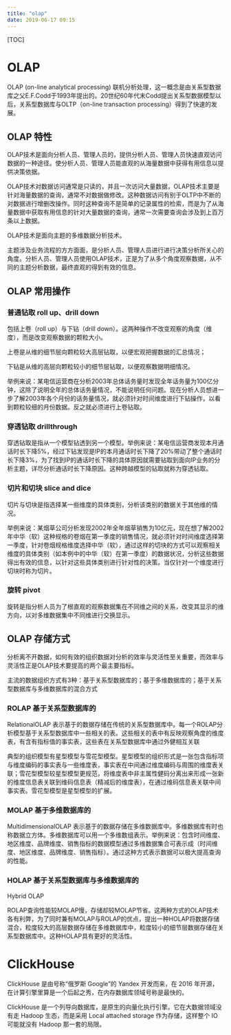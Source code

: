 ```yaml
---
title: "olap"
date: 2019-06-17 09:15
---
```

[TOC]

# OLAP

OLAP (on-line analytical processing) 联机分析处理，这一概念是由关系型数据库之父E.F.Codd于1993年提出的。20世纪60年代末Codd提出关系型数据模型以后，关系型数据库与OLTP（on-line transaction processing）得到了快速的发展。





## OLAP 特性

OLAP技术是面向分析人员、管理人员的，提供分析人员、管理人员快速直观访问数据的一种途径。使分析人员、管理人员能直观的从海量数据中获得有用信息以提供决策依据。



OLAP技术对数据访问通常是只读的，并且一次访问大量数据，OLAP技术主要是针对海量数据的查询，通常不对数据做修改。这种数据访问有别于OLTP中不断的对数据进行增删改操作。同时这种查询不是简单的记录属性的检索，而是为了从海量数据中获取有用信息的针对大量数据的查询，通常一次需要查询会涉及到上百万条以上数据。



OLAP技术是面向主题的多维数据分析技术。

主题涉及业务流程的方方面面，是分析人员、管理人员进行进行决策分析所关心的角度。分析人员、管理人员使用OLAP技术，正是为了从多个角度观察数据，从不同的主题分析数据，最终直观的得到有效的信息。





## OLAP 常用操作

### 普通钻取 	roll up、drill down

包括上卷（roll up）与下钻（drill down）。这两种操作不改变观察的角度（维度），而是改变观察数据的颗粒大小。

上卷是从维的细节层向颗粒较大高层钻取，以便宏观把握数据的汇总情况；

下钻是从维的高层向颗粒较小的细节层钻取，以便观察数据明细情况。

举例来说：某电信运营商在分析2003年总体话务量时发现全年话务量为100亿分钟，这除了说明全年的总体话务量情况，不能说明任何问题。现在分析人员想进一步了解2003年各个月份的话务量情况，就必须针对时间维度进行下钻操作，以看到颗粒较细的月份数据。反之就必须进行上卷钻取。



### 穿透钻取 	drillthrough

穿透钻取是指从一个模型钻透到另一个模型。举例来说：某电信运营商发现本月通话时长下降5%，经过下钻发现是IP的本月通话时长下降了20%带动了整个通话时长下降3%，为了找到IP的通话时长下降的具体原因就需要钻取到面向IP业务的分析主题，详尽分析通话时长下降原因。这种跨越模型的钻取就称为穿透钻取。



### 切片和切块 	slice and dice

切片与切块是指选择某一些维度的具体类别，分析该类别的数据关于其他维的情况。

举例来说：某烟草公司分析发现2002年全年烟草销售为10亿元，现在想了解2002年中华（软）这种规格的卷烟在第一季度的销售情况，就必须针对时间维度选择第一季度，针对卷烟规格维度选择中华（软），通过这样的切块的方式可以观察相关维度的具体类别（如本例中的中华（软）在第一季度）的数据状况，分析这些数据得出有效的信息，以针对这些具体类别进行针对性的决策。当仅针对一个维度进行切块时称为切片。



### 旋转 	pivot

旋转是指分析人员为了根直观的观察数据集在不同维之间的关系，改变其显示的维方向，以对多维数据集中不同维进行交换显示。









## OLAP 存储方式

分析离不开数据，如何有效的组织数据对分析的效率与灵活性至关重要，而效率与灵活性正是OLAP技术要提高的两个最主要指标。



主流的数据组织方式有3种：基于关系型数据库的；基于多维数据库的；基于关系型数据库与多维数据库的混合方式



### ROLAP	基于关系型数据库的

RelationalOLAP 表示基于的数据存储在传统的关系型数据库中。每一个ROLAP分析模型基于关系型数据库中一些相关的表。这些相关的表中有反映观察角度的维度表，有含有指标值的事实表，这些表在关系型数据库中通过外健相互关联

典型的组织模型有星型模型与雪花型模型。星型模型的组织形式是一张包含指标项与维度编码的事实表与一些维度表，事实表在中间通过维度编码与周围的维度表关联；雪花型模型较星型模型更规范，将维度表中非主属性健码分离出来形成一张新的维度信息表关联到维码信息表（精减后的维度表），在通过维码信息表关联中间事实表。雪花型模型是星型模型的扩展。



### MOLAP	基于多维数据库的

MultidimensionalOLAP 表示基于的数据存储在多维数据库中。多维数据库有时也称数据立方体。多维数据库可以用一个多维数组表示。举例来说：包含时间维度、地区维度、品牌维度、销售指标的数据模型通过多维数据集合可表示成（时间维度、地区维度、品牌维度、销售指标）。通过这种方式表示数据可以极大提高查询的性能。





### HOLAP	基于关系型数据库与多维数据库的

Hybrid OLAP 

ROLAP查询性能较MOLAP慢，存储却较MOLAP节省。这两种方式的OLAP技术各有利弊，为了同时兼有MOLAP与ROLAP的优点，提出一种HOLAP将数据存储混合，粒度较大的高层数据存储在多维数据库中，粒度较小的细节层数据存储在关系型数据库中。这种HOLAP具有更好的灵活性。











# ClickHouse

ClickHouse 是由号称“俄罗斯 Google”的 Yandex 开发而来，在 2016 年开源，在计算引擎里算是一个后起之秀，在内存数据库领域号称是最快的。

ClickHouse 是一个列导向数据库，是原生的向量化执行引擎。它在大数据领域没有走 Hadoop 生态，而是采用 Local attached storage 作为存储，这样整个 IO 可能就没有 Hadoop 那一套的局限。

